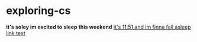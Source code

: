 # exploring-cs
<b>it's soley im excited to sleep this weekend</b>
<u>it's 11:51 and im finna fall asleep</u>
<a href= "https://trevor.myschoolapp.com/app/student#studentmyday/assignment-center">link text</a>
